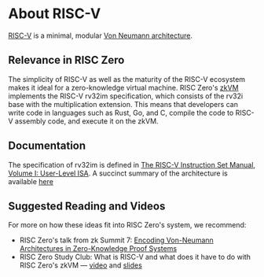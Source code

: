 # About RISC-V

[RISC-V](https://en.wikipedia.org/wiki/RISC-V) is a minimal, modular [Von Neumann architecture](https://en.wikipedia.org/wiki/Von_Neumann_architecture).

## Relevance in RISC Zero

The simplicity of RISC-V as well as the maturity of the RISC-V ecosystem makes it ideal for a zero-knowledge virtual machine.
RISC Zero's [zkVM](/api/zkvm) implements the RISC-V rv32im specification, which consists of the rv32i base with the multiplication extension.
This means that developers can write code in languages such as Rust, Go, and C, compile the code to RISC-V assembly code, and execute it on the zkVM.

## Documentation

The specification of rv32im is defined in [The RISC-V Instruction Set Manual, Volume I: User-Level ISA](https://riscv.org/wp-content/uploads/2019/12/riscv-spec-20191213.pdf).
A succinct summary of the architecture is available [here](https://github.com/jameslzhu/riscv-card/)

## Suggested Reading and Videos

For more on how these ideas fit into RISC Zero's system, we recommend:

- RISC Zero's talk from zk Summit 7: [Encoding Von-Neumann Architectures in Zero-Knowledge Proof Systems](https://www.youtube.com/watch?v=od033ugtlYQ\&list=PLcPzhUaCxlCgCvzkkaBWzVuHdBRsTNxj1\&index=7)
- RISC Zero Study Club: What is RISC-V and what does it have to do with RISC Zero's zkVM ― [video](https://www.youtube.com/watch?v=11DIflEwx50\&list=PLcPzhUaCxlCjdhONxEYZ1dgKjZh3ZvPtl\&index=5\&t=1s) and [slides](https://drive.google.com/file/d/1p7E5Sgi__5_CevGKHpTwrlb0KWjSaYPU/view)
